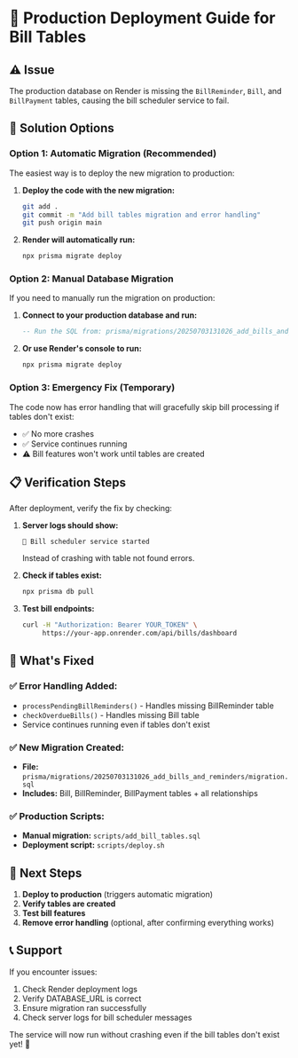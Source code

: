 # 🚀 Production Deployment Guide for Bill Tables

## ⚠️ Issue
The production database on Render is missing the `BillReminder`, `Bill`, and `BillPayment` tables, causing the bill scheduler service to fail.

## 🔧 Solution Options

### Option 1: Automatic Migration (Recommended)
The easiest way is to deploy the new migration to production:

1. **Deploy the code with the new migration:**
   ```bash
   git add .
   git commit -m "Add bill tables migration and error handling"
   git push origin main
   ```

2. **Render will automatically run:**
   ```bash
   npx prisma migrate deploy
   ```

### Option 2: Manual Database Migration
If you need to manually run the migration on production:

1. **Connect to your production database and run:**
   ```sql
   -- Run the SQL from: prisma/migrations/20250703131026_add_bills_and_reminders/migration.sql
   ```

2. **Or use Render's console to run:**
   ```bash
   npx prisma migrate deploy
   ```

### Option 3: Emergency Fix (Temporary)
The code now has error handling that will gracefully skip bill processing if tables don't exist:

- ✅ No more crashes
- ✅ Service continues running
- ⚠️ Bill features won't work until tables are created

## 📋 Verification Steps

After deployment, verify the fix by checking:

1. **Server logs should show:**
   ```
   📅 Bill scheduler service started
   ```
   Instead of crashing with table not found errors.

2. **Check if tables exist:**
   ```bash
   npx prisma db pull
   ```

3. **Test bill endpoints:**
   ```bash
   curl -H "Authorization: Bearer YOUR_TOKEN" \
        https://your-app.onrender.com/api/bills/dashboard
   ```

## 🎯 What's Fixed

### ✅ Error Handling Added:
- `processPendingBillReminders()` - Handles missing BillReminder table
- `checkOverdueBills()` - Handles missing Bill table  
- Service continues running even if tables don't exist

### ✅ New Migration Created:
- **File:** `prisma/migrations/20250703131026_add_bills_and_reminders/migration.sql`
- **Includes:** Bill, BillReminder, BillPayment tables + all relationships

### ✅ Production Scripts:
- **Manual migration:** `scripts/add_bill_tables.sql`
- **Deployment script:** `scripts/deploy.sh`

## 🔄 Next Steps

1. **Deploy to production** (triggers automatic migration)
2. **Verify tables are created** 
3. **Test bill features**
4. **Remove error handling** (optional, after confirming everything works)

## 📞 Support

If you encounter issues:
1. Check Render deployment logs
2. Verify DATABASE_URL is correct
3. Ensure migration ran successfully
4. Check server logs for bill scheduler messages

The service will now run without crashing even if the bill tables don't exist yet! 🎉
